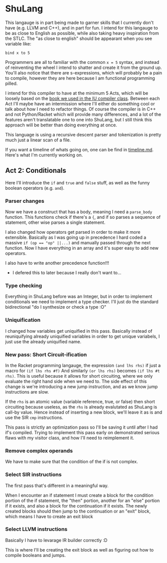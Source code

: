 # ShuLang
This langauge is in part being made to garner skills that I currently don't have (e.g. LLVM and C++), and in part for fun. I intend for this langauge to be as close to English as possible, while also taking heavy inspiration from the STLC. The "as close to english" should be appearant when you see variable like:

```
bind x to 5
```

Programmers are all to familiar with the common `x = 5` syntax, and instead of reinventing the wheel I intend to shatter and create it from the ground up. You'll also notice that there are s-expressions, which will probably be a pain to compile, however they are here because I am functional programming pilled.

I intend for this compiler to have at the minimum 5 Acts, which will be loosely based on the [book we used in the IU compiler class](https://github.com/IUCompilerCourse/Essentials-of-Compilation). Between each Act I'll maybe have an intermission where I'll either do something cool or talk about how I need to refactor things. Of course the compiler is in C++ and not Python/Racket which will provide many differences, and a lot of the features aren't translatable one to one into ShuLang, but I still think this approach will be better than doing everything at once.

This language is using a recursive descent parser and tokenization is pretty much just a linear scan of a file.

If you want a timeline of whats going on, one can be find in [timeline.md](timeline.md). Here's what I'm currently working on.


## Act 2: Conditionals
Here I'll introduce the `if` and `true` and `false` stuff, as well as the funny boolean operators (e.g. `and`).

### Parser changes
Now we have a construct that has a body, meaning I need a `parse_body` function. This functions check if there's a `{`, and if so parses a sequence of statement, other wise parses a single statement.

I also changed how operators get parsed in order to make it more extensible. Basically as I was going up in precedence I hard coded a massive `if (op == "op" ||...)` and manually passed through the next function. Now I have everything in an array and it's super easy to add new operators.

I also have to write another precedence function!!!
- I defered this to later because I really don't want to...

### Type checking
Everything in ShuLang before was an Integer, but in order to implement conditionals we need to implement a type checker. I'll just do the standard bidirectional "do I synthesize or check a type :O"

### Uniquification
I changed how variables get uniquified in this pass. Basically instead of reuniquifying already uniquified variables in order to get unique variabels, I just use the already uniquified name.

### New pass: Short Circuit-ification
In the Racket programming langauge, the expression `(and lhs rhs)` if just a macro for `(if lhs rhs #f)` And similarly `(or lhs rhs)` becomes `(if lhs #t rhs)`. This is useful because it allows for short circuiting, where we only evaluate the right hand side when we need to. The side effect of this change is we're introducing a new jump instruction, and as we know jump instructions are slow. 

If the `rhs` is an atomic value (variable reference, true, or false) then short circuiting because useless, as the `rhs` is already evalutated as ShuLang is call-by value. Hence instead of inserting a new block, we'll leave it as is and use the SIR `cmp` instructions.

This pass is strictly an optimization pass so I'll be saving it until after I had if's compiled. Trying to implement this pass early on demonstrated serious flaws with my visitor class, and how I'll need to reimplement it.

### Remove complex operands
We have to make sure that the condition of the if is not complex.

### Select SIR instructions
The first pass that's different in a meaningful way. 

When I encounter an if statement I must create a block for the condition portion of the if statement, the "then" portion, another for an "else" portion if it exists, and also a block for the continuation if it exists. The newly created blocks should then jump to the continuation or an "exit" block, which means I have to create an exit block

### Select LLVM instructions
Basically I have to levarage IR builder correctly :D

This is where I'll be creating the exit block as well as figuring out how to compile booleans and jumps. 
